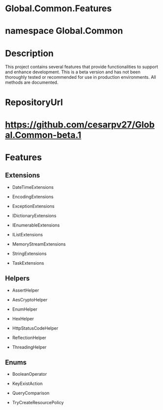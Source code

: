 # Global.Common.Features

# namespace Global.Common

# Description

This project contains several features that provide functionalities to support and enhance development.
This is a beta version and has not been thoroughly tested or recommended for use in production environments.
All methods are documented.


# RepositoryUrl

# https://github.com/cesarpv27/Global.Common-beta.1


# Features

## Extensions

- DateTimeExtensions

- EncodingExtensions

- ExceptionExtensions

- IDictionaryExtensions

- IEnumerableExtensions

- IListExtensions

- MemoryStreamExtensions

- StringExtensions

- TaskExtensions

## Helpers

- AssertHelper

- AesCryptoHelper

- EnumHelper

- HexHelper

- HttpStatusCodeHelper

- ReflectionHelper

- ThreadingHelper

## Enums

- BooleanOperator

- KeyExistAction

- QueryComparison

- TryCreateResourcePolicy